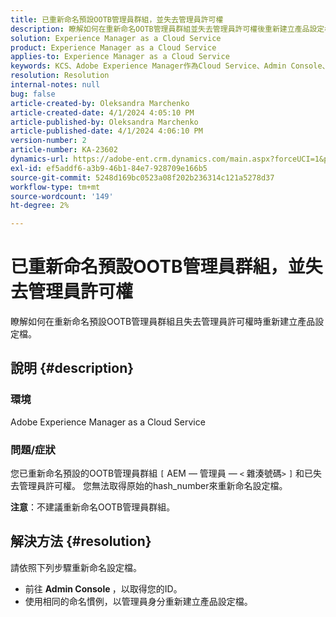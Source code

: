 ```yaml
---
title: 已重新命名預設OOTB管理員群組，並失去管理員許可權
description: 瞭解如何在重新命名OOTB管理員群組並失去管理員許可權後重新建立產品設定檔。
solution: Experience Manager as a Cloud Service
product: Experience Manager as a Cloud Service
applies-to: Experience Manager as a Cloud Service
keywords: KCS、Adobe Experience Manager作為Cloud Service、Admin Console、產品設定檔
resolution: Resolution
internal-notes: null
bug: false
article-created-by: Oleksandra Marchenko
article-created-date: 4/1/2024 4:05:10 PM
article-published-by: Oleksandra Marchenko
article-published-date: 4/1/2024 4:06:10 PM
version-number: 2
article-number: KA-23602
dynamics-url: https://adobe-ent.crm.dynamics.com/main.aspx?forceUCI=1&pagetype=entityrecord&etn=knowledgearticle&id=678b349c-41f0-ee11-904c-6045bd006149
exl-id: ef5addf6-a3b9-46b1-84e7-928709e166b5
source-git-commit: 5248d169bc0523a08f202b236314c121a5278d37
workflow-type: tm+mt
source-wordcount: '149'
ht-degree: 2%

---
```


# 已重新命名預設OOTB管理員群組，並失去管理員許可權


瞭解如何在重新命名預設OOTB管理員群組且失去管理員許可權時重新建立產品設定檔。

## 說明 {#description}


### 環境

Adobe Experience Manager as a Cloud Service

### 問題/症狀

您已重新命名預設的OOTB管理員群組 `[` AEM — 管理員 — `<` 雜湊號碼`>` `]`  和已失去管理員許可權。 您無法取得原始的hash_number來重新命名設定檔。



<b>注意</b>：不建議重新命名OOTB管理員群組。


## 解決方法 {#resolution}


請依照下列步驟重新命名設定檔。

- 前往 <b>Admin Console </b>，以取得您的ID。
- 使用相同的命名慣例，以管理員身分重新建立產品設定檔。
